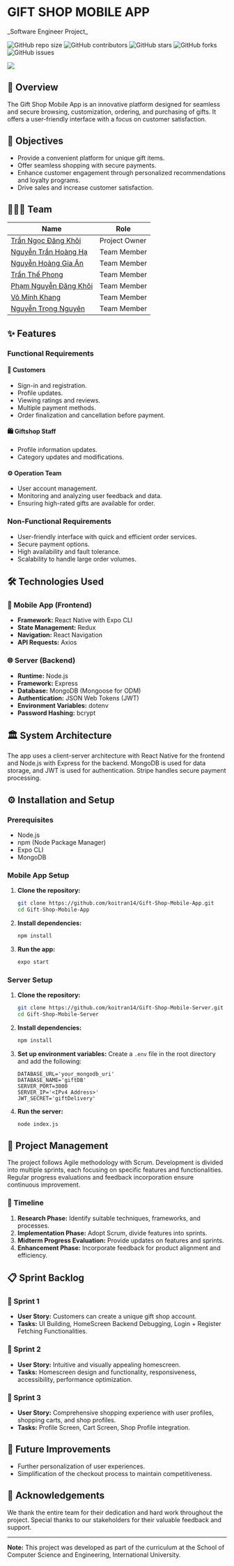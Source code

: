 <div color="pink">
   
   # GIFT SHOP MOBILE APP

</div>
_Software Engineer Project_


![GitHub repo size](https://img.shields.io/github/repo-size/koitran14/Gift-Shop-Mobile-App)
![GitHub contributors](https://img.shields.io/github/contributors/koitran14/Gift-Shop-Mobile-App)
![GitHub stars](https://img.shields.io/github/stars/koitran14/Gift-Shop-Mobile-App?style=social)
![GitHub forks](https://img.shields.io/github/forks/koitran14/Gift-Shop-Mobile-App?style=social)
![GitHub issues](https://img.shields.io/github/issues/koitran14/Gift-Shop-Mobile-App)

![](/thumbnail.png)

## 📜 Overview
The Gift Shop Mobile App is an innovative platform designed for seamless and secure browsing, customization, ordering, and purchasing of gifts. It offers a user-friendly interface with a focus on customer satisfaction.

## 🎯 Objectives
- Provide a convenient platform for unique gift items.
- Offer seamless shopping with secure payments.
- Enhance customer engagement through personalized recommendations and loyalty programs.
- Drive sales and increase customer satisfaction.

## 🧑‍🤝‍🧑 Team

| Name                                                                 | Role           |
|----------------------------------------------------------------------|----------------|
| [Trần Ngọc Đăng Khôi](https://github.com/koitran14)                  | Project Owner  |
| [Nguyễn Trần Hoàng Hạ](https://github.com/hahoang03)         | Team Member    |
| [Nguyễn Hoàng Gia Ân](https://github.com/annguyen0512)           | Team Member    |
| [Trần Thế Phong](https://github.com/ChaoZiK)                    | Team Member    |
| [Phạm Nguyễn Đăng Khôi](https://github.com/dangkhoi3107)       | Team Member    |
| [Võ Minh Khang](https://github.com/leaser019)                      | Team Member    |
| [Nguyễn Trọng Nguyên](https://github.com/JetBlack219)          | Team Member    |

## ✨ Features
### Functional Requirements
#### 👤 Customers
- Sign-in and registration.
- Profile updates.
- Viewing ratings and reviews.
- Multiple payment methods.
- Order finalization and cancellation before payment.

#### 🛍️ Giftshop Staff
- Profile information updates.
- Category updates and modifications.

#### ⚙️ Operation Team
- User account management.
- Monitoring and analyzing user feedback and data.
- Ensuring high-rated gifts are available for order.

### Non-Functional Requirements
- User-friendly interface with quick and efficient order services.
- Secure payment options.
- High availability and fault tolerance.
- Scalability to handle large order volumes.

## 🛠️ Technologies Used
### 📱 Mobile App (Frontend)
- **Framework:** React Native with Expo CLI
- **State Management:** Redux
- **Navigation:** React Navigation
- **API Requests:** Axios

### 🌐 Server (Backend)
- **Runtime:** Node.js
- **Framework:** Express
- **Database:** MongoDB (Mongoose for ODM)
- **Authentication:** JSON Web Tokens (JWT)
- **Environment Variables:** dotenv
- **Password Hashing:** bcrypt

## 🏛️ System Architecture
The app uses a client-server architecture with React Native for the frontend and Node.js with Express for the backend. MongoDB is used for data storage, and JWT is used for authentication. Stripe handles secure payment processing.

## ⚙️ Installation and Setup

### Prerequisites
- Node.js
- npm (Node Package Manager)
- Expo CLI
- MongoDB

### Mobile App Setup
1. **Clone the repository:**
   ```bash
   git clone https://github.com/koitran14/Gift-Shop-Mobile-App.git
   cd Gift-Shop-Mobile-App
   ```

2. **Install dependencies:**
   ```bash
   npm install
   ```

3. **Run the app:**
   ```bash
   expo start
   ```

### Server Setup
1. **Clone the repository:**
   ```bash
   git clone https://github.com/koitran14/Gift-Shop-Mobile-Server.git
   cd Gift-Shop-Mobile-Server
   ```

2. **Install dependencies:**
   ```bash
   npm install
   ```

3. **Set up environment variables:**
   Create a `.env` file in the root directory and add the following:
   ```
   DATABASE_URL='your_mongodb_uri'
   DATABASE_NAME='giftDB'
   SERVER_PORT=3000
   SERVER_IP='<IPv4 Address>'
   JWT_SECRET='giftDelivery'
   ```

4. **Run the server:**
   ```bash
   node index.js
   ```

## 📅 Project Management
The project follows Agile methodology with Scrum. Development is divided into multiple sprints, each focusing on specific features and functionalities. Regular progress evaluations and feedback incorporation ensure continuous improvement.

### 📅 Timeline
1. **Research Phase:** Identify suitable techniques, frameworks, and processes.
2. **Implementation Phase:** Adopt Scrum, divide features into sprints.
3. **Midterm Progress Evaluation:** Provide updates on features and sprints.
4. **Enhancement Phase:** Incorporate feedback for product alignment and efficiency.

## 📋 Sprint Backlog
### 🏃 Sprint 1
- **User Story:** Customers can create a unique gift shop account.
- **Tasks:** UI Building, HomeScreen Backend Debugging, Login + Register Fetching Functionalities.

### 🏃 Sprint 2
- **User Story:** Intuitive and visually appealing homescreen.
- **Tasks:** Homescreen design and functionality, responsiveness, accessibility, performance optimization.

### 🏃 Sprint 3
- **User Story:** Comprehensive shopping experience with user profiles, shopping carts, and shop profiles.
- **Tasks:** Profile Screen, Cart Screen, Shop Profile integration.

## 🚀 Future Improvements
- Further personalization of user experiences.
- Simplification of the checkout process to maintain competitiveness.

## 🙏 Acknowledgements
We thank the entire team for their dedication and hard work throughout the project. Special thanks to our stakeholders for their valuable feedback and support.

---

**Note:** This project was developed as part of the curriculum at the School of Computer Science and Engineering, International University.
